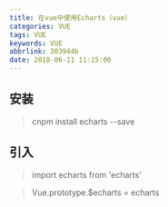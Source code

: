 ```yaml
---
title: 在vue中使用Echarts（vue）
categories: VUE
tags: VUE
keywords: VUE
abbrlink: 303944b
date: 2018-06-11 11:15:00
---
```


## 安装

> cnpm install echarts --save

## 引入

> import echarts from 'echarts'

> Vue.prototype.$echarts = echarts 